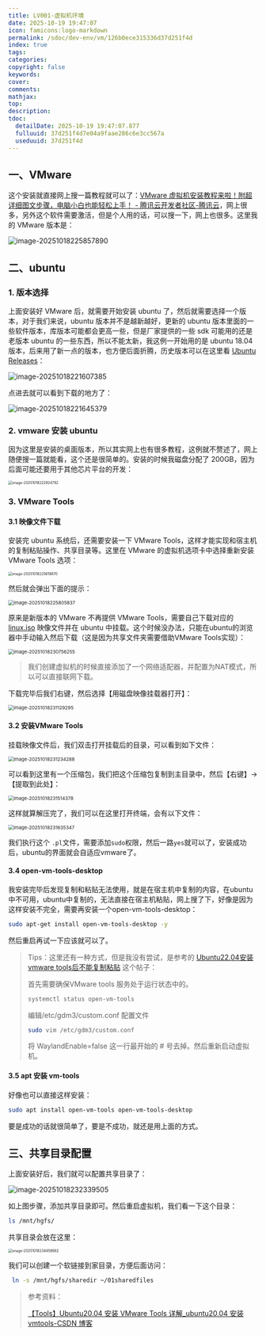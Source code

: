```yaml
---
title: LV001-虚拟机环境
date: 2025-10-19 19:47:07
icon: famicons:logo-markdown
permalink: /sdoc/dev-env/vm/126b0ece315336d37d251f4d
index: true
tags:
categories:
copyright: false
keywords:
cover:
comments:
mathjax:
top:
description:
tdoc:
  detailDate: 2025-10-19 19:47:07.877
  fulluuid: 37d251f4d7e04a9faae286c6e3cc567a
  useduuid: 37d251f4d
---
```



<!-- more -->

## 一、VMware

这个安装就直接网上搜一篇教程就可以了：[VMware 虚拟机安装教程来啦！附超详细图文步骤，电脑小白也能轻松上手！ - 腾讯云开发者社区-腾讯云](https://cloud.tencent.com/developer/news/2740323)，网上很多，另外这个软件需要激活，但是个人用的话，可以搜一下，网上也很多。这里我的 VMware 版本是：

![image-20251018225857890](./LV001-虚拟机环境/img/image-20251018225857890.png)

## 二、ubuntu

### 1. 版本选择

上面安装好 VMware 后，就需要开始安装 ubuntu 了，然后就需要选择一个版本，对于我们来说，ubuntu 版本并不是越新越好，更新的 ubuntu 版本里面的一些软件版本，库版本可能都会更高一些，但是厂家提供的一些 sdk 可能用的还是老版本 ubuntu 的一些东西，所以不能太新，我这例一开始用的是 ubuntu 18.04 版本，后来用了新一点的版本，也方便后面折腾，历史版本可以在这里看 [Ubuntu Releases](https://releases.ubuntu.com/)：

![image-20251018221607385](./LV001-虚拟机环境/img/image-20251018221607385.png)

点进去就可以看到下载的地方了：

![image-20251018221645379](./LV001-虚拟机环境/img/image-20251018221645379.png)

### 2. vmware 安装 ubuntu

因为这里是安装的桌面版本，所以其实网上也有很多教程，这例就不赘述了，网上随便搜一篇就能看，这个还是很简单的。安装的时候我磁盘分配了 200GB，因为后面可能还要用于其他芯片平台的开发：

<img src="./LV001-虚拟机环境/img/image-20251018222924792.png" alt="image-20251018222924792" style="zoom:50%;" />

### 3. VMware Tools

#### 3.1 映像文件下载

安装完 ubuntu 系统后，还需要安装一下 VMware Tools，这样才能实现和宿主机的复制粘贴操作、共享目录等。这里在 VMware 的虚拟机选项卡中选择重新安装 VMware Tools 选项：

<img src="./LV001-虚拟机环境/img/image-20251018225618870.png" alt="image-20251018225618870" style="zoom:50%;" />

然后就会弹出下面的提示：

<img src="./LV001-虚拟机环境/img/image-20251018225805837.png" alt="image-20251018225805837" style="zoom: 67%;" />

原来是新版本的 VMware 不再提供 VMware Tools，需要自己下载对应的 [linux.iso](https://packages-prod.broadcom.com/tools/frozen/linux/linux.iso) 映像文件并在 ubuntu 中挂载。这个时候没办法，只能在ubuntu的浏览器中手动输入然后下载（这是因为共享文件夹需要借助VMware Tools实现）：

<img src="./LV001-虚拟机环境/img/image-20251018230756255.png" alt="image-20251018230756255" style="zoom:67%;" />

> 我们创建虚拟机的时候直接添加了一个网络适配器，并配置为NAT模式，所以可以直接联网下载。

下载完毕后我们右键，然后选择【用磁盘映像挂载器打开】：

<img src="./LV001-虚拟机环境/img/image-20251018231129295.png" alt="image-20251018231129295" style="zoom:67%;" />

#### 3.2 安装VMware Tools

挂载映像文件后，我们双击打开挂载后的目录，可以看到如下文件：

<img src="./LV001-虚拟机环境/img/image-20251018231234288.png" alt="image-20251018231234288" style="zoom:67%;" />

可以看到这里有一个压缩包，我们把这个压缩包复制到主目录中，然后【右键】&rarr;【提取到此处】：

<img src="./LV001-虚拟机环境/img/image-20251018231514378.png" alt="image-20251018231514378" style="zoom:67%;" />

这样就算解压完了，我们可以在这里打开终端，会有以下文件：

<img src="./LV001-虚拟机环境/img/image-20251018231635347.png" alt="image-20251018231635347" style="zoom: 67%;" />

我们执行这个 `.pl`文件，需要添加`sudo`权限，然后一路`yes`就可以了，安装成功后，ubuntu的界面就会自适应vmware了。

#### 3.4 open-vm-tools-desktop

我安装完毕后发现复制和粘贴无法使用，就是在宿主机中复制的内容，在ubuntu中不可用，ubuntu中复制的，无法直接在宿主机粘贴，网上搜了下，好像是因为这样安装不完全，需要再安装一个open-vm-tools-desktop：

```bash
sudo apt-get install open-vm-tools-desktop -y
```

然后重启再试一下应该就可以了。

> Tips：这里还有一种方式，但是我没有尝试，是参考的 [Ubuntu22.04安装vmware tools后不能复制粘贴](https://zhuanlan.zhihu.com/p/1923015967853744307) 这个帖子：
>
> 首先需要确保VMware tools 服务处于运行状态中的。
>
> ```bash
> systemctl status open-vm-tools
> ```
>
> 编辑/etc/gdm3/custom.conf 配置文件
>
> ```bash
> sudo vim /etc/gdm3/custom.conf
> ```
>
> 将  WaylandEnable=false 这一行最开始的 # 号去掉。然后重新启动虚拟机。

#### 3.5 apt 安装 vm-tools

好像也可以直接这样安装：

```bash
sudo apt install open-vm-tools open-vm-tools-desktop
```

要是成功的话就很简单了，要是不成功，就还是用上面的方式。

## 三、共享目录配置

上面安装好后，我们就可以配置共享目录了：

![image-20251018232339505](./LV001-虚拟机环境/img/image-20251018232339505.png)

如上图步骤，添加共享目录即可。然后重启虚拟机，我们看一下这个目录：

```bash
ls /mnt/hgfs/
```

共享目录会放在这里：

<img src="./LV001-虚拟机环境/img/image-20251018234458682.png" alt="image-20251018234458682" style="zoom:50%;" />

我们可以创建一个软链接到家目录，方便后面访问：

```bash
 ln -s /mnt/hgfs/sharedir ~/01sharedfiles
```




> 参考资料：
>
> [【Tools】Ubuntu20.04 安装 VMware Tools 详解_ubuntu20.04 安装 vmtools-CSDN 博客](https://blog.csdn.net/dengjin20104042056/article/details/106396644)
